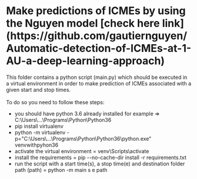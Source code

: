 <h1>Make predictions of ICMEs by using the Nguyen model [check here link](https://github.com/gautiernguyen/Automatic-detection-of-ICMEs-at-1-AU-a-deep-learning-approach)</h1>
<a></a>
<p>This folder contains a python script (main.py) which should be executed in 
a virtual environment in order to make prediction of ICMEs associated with a given start and stop times.
<br>
<br>
To do so you need to follow these steps:</p>
<ul>
    <li>you should have python 3.6 already installed for example => C:\Users\...\Programs\Python\Python36</li>
    <li>pip install virtualenv</li>
    <li>python -m virtualenv -p="C:\Users\...\Programs\Python\Python36\python.exe" venvwithpyhon36
    </li>
    <li>activate the virtual environment = venv\Scripts\activate</li>
    <li>install the requirements = pip --no-cache-dir install -r requirements.txt</li>
    <li>run the script with a start time(s), a stop time(e) and destination folder path (path) = python -m main s e path</li>
</ul>
 

